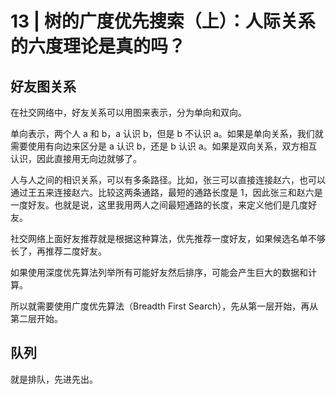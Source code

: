 # 13 | 树的广度优先搜索（上）：人际关系的六度理论是真的吗？

## 好友图关系

在社交网络中，好友关系可以用图来表示，分为单向和双向。

单向表示，两个人 a 和 b，a 认识 b，但是 b 不认识 a。如果是单向关系，我们就需要使用有向边来区分是 a 认识 b，还是 b 认识 a。如果是双向关系，双方相互认识，因此直接用无向边就够了。

人与人之间的相识关系，可以有多条路径。比如，张三可以直接连接赵六，也可以通过王五来连接赵六。比较这两条通路，最短的通路长度是 1，因此张三和赵六是一度好友。也就是说，这里我用两人之间最短通路的长度，来定义他们是几度好友。

社交网络上面好友推荐就是根据这种算法，优先推荐一度好友，如果候选名单不够长了，再推荐二度好友。

如果使用深度优先算法列举所有可能好友然后排序，可能会产生巨大的数据和计算。

所以就需要使用广度优先算法（Breadth First Search），先从第一层开始，再从第二层开始。

## 队列

就是排队，先进先出。
